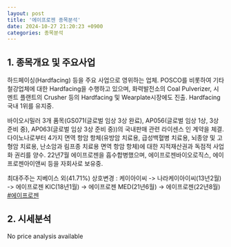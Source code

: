 ```yaml
---
layout: post
title: '에이프로젠 종목분석'
date: 2024-10-27 21:20:23 +0900
categories: 종목분석
---
```


## 1. 종목개요 및 주요사업

하드페이싱(Hardfacing) 등을 주요 사업으로 영위하는 업체. POSCO를 비롯하여 기타철강업체에 대한 Hardfacing을 수행하고 있으며, 화력발전소의 Coal Pulverizer, 시멘트 플랜트의 Crusher 등의 Hardfacing 및 Wearplate시장에도 진출. Hardfacing 국내 1위를 유지중.

바이오시밀러 3개 품목(GS071(글로벌 임상 3상 완료), AP056(글로벌 임상 1상, 3상 준비 중), AP063(글로벌 임상 3상 준비 중))의 국내판매 관련 라이센스 인 계약을 체결. 다이노나로부터 4가지 면역 항암 항체(유방암 치료용, 급성백혈병 치료용, 뇌종양 및 고형암 치료용, 난소암과 림프종 치료용 면역 항암 항체)에 대한 지적재산권과 독점적 사업화 권리를 양수. 22년7월 에이프로젠을 흡수합병했으며, 에이프로젠바이오로직스, 에이프로젠아이앤씨 등을 자회사로 보유중.

최대주주는 지베이스 외(41.71%) 상호변경 : 케이아이씨 -> 나라케이아이씨(13년2월) -> 에이프로젠 KIC(18년1월) -> 에이프로젠 MED(21년6월) -> 에이프로젠(22년8월)
[#에이프로젠](#)

## 2. 시세분석

No price analysis available
